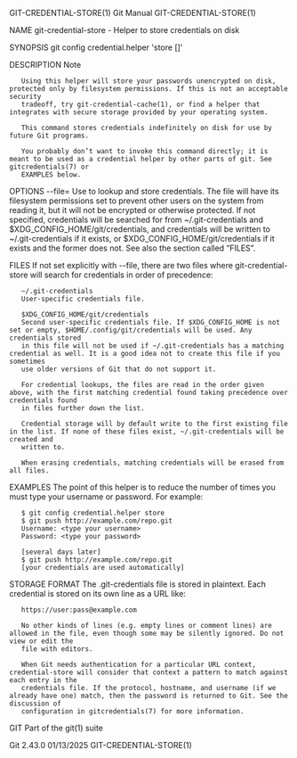 GIT-CREDENTIAL-STORE(1)							  Git Manual						       GIT-CREDENTIAL-STORE(1)

NAME
       git-credential-store - Helper to store credentials on disk

SYNOPSIS
       git config credential.helper 'store [<options>]'

DESCRIPTION
	   Note

	   Using this helper will store your passwords unencrypted on disk, protected only by filesystem permissions. If this is not an acceptable security
	   tradeoff, try git-credential-cache(1), or find a helper that integrates with secure storage provided by your operating system.

       This command stores credentials indefinitely on disk for use by future Git programs.

       You probably don’t want to invoke this command directly; it is meant to be used as a credential helper by other parts of git. See gitcredentials(7) or
       EXAMPLES below.

OPTIONS
       --file=<path>
	   Use <path> to lookup and store credentials. The file will have its filesystem permissions set to prevent other users on the system from reading it,
	   but it will not be encrypted or otherwise protected. If not specified, credentials will be searched for from ~/.git-credentials and
	   $XDG_CONFIG_HOME/git/credentials, and credentials will be written to ~/.git-credentials if it exists, or $XDG_CONFIG_HOME/git/credentials if it
	   exists and the former does not. See also the section called “FILES”.

FILES
       If not set explicitly with --file, there are two files where git-credential-store will search for credentials in order of precedence:

       ~/.git-credentials
	   User-specific credentials file.

       $XDG_CONFIG_HOME/git/credentials
	   Second user-specific credentials file. If $XDG_CONFIG_HOME is not set or empty, $HOME/.config/git/credentials will be used. Any credentials stored
	   in this file will not be used if ~/.git-credentials has a matching credential as well. It is a good idea not to create this file if you sometimes
	   use older versions of Git that do not support it.

       For credential lookups, the files are read in the order given above, with the first matching credential found taking precedence over credentials found
       in files further down the list.

       Credential storage will by default write to the first existing file in the list. If none of these files exist, ~/.git-credentials will be created and
       written to.

       When erasing credentials, matching credentials will be erased from all files.

EXAMPLES
       The point of this helper is to reduce the number of times you must type your username or password. For example:

	   $ git config credential.helper store
	   $ git push http://example.com/repo.git
	   Username: <type your username>
	   Password: <type your password>

	   [several days later]
	   $ git push http://example.com/repo.git
	   [your credentials are used automatically]

STORAGE FORMAT
       The .git-credentials file is stored in plaintext. Each credential is stored on its own line as a URL like:

	   https://user:pass@example.com

       No other kinds of lines (e.g. empty lines or comment lines) are allowed in the file, even though some may be silently ignored. Do not view or edit the
       file with editors.

       When Git needs authentication for a particular URL context, credential-store will consider that context a pattern to match against each entry in the
       credentials file. If the protocol, hostname, and username (if we already have one) match, then the password is returned to Git. See the discussion of
       configuration in gitcredentials(7) for more information.

GIT
       Part of the git(1) suite

Git 2.43.0								  01/13/2025						       GIT-CREDENTIAL-STORE(1)
